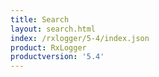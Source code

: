 ```yaml
---
title: Search
layout: search.html
index: /rxlogger/5-4/index.json
product: RxLogger
productversion: '5.4'
---
```




